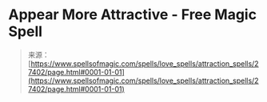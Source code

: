 <!--yml
category: 未分类
date: 2024-06-12 19:16:24
-->

# Appear More Attractive - Free Magic Spell

> 来源：[https://www.spellsofmagic.com/spells/love_spells/attraction_spells/27402/page.html#0001-01-01](https://www.spellsofmagic.com/spells/love_spells/attraction_spells/27402/page.html#0001-01-01)